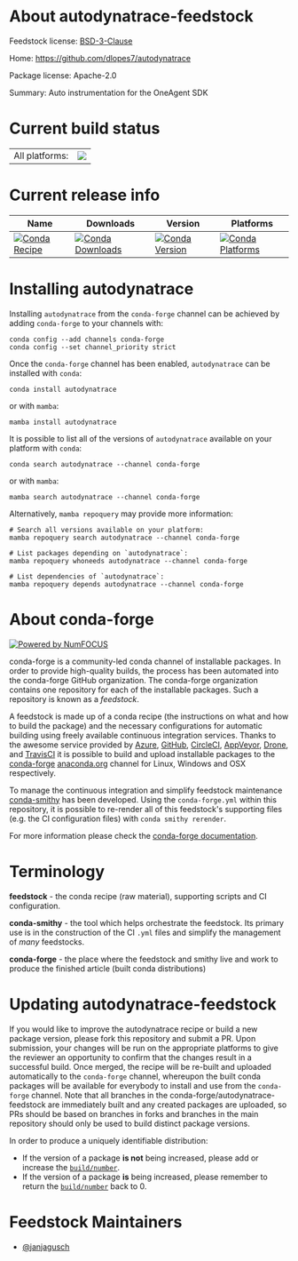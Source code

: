 About autodynatrace-feedstock
=============================

Feedstock license: [BSD-3-Clause](https://github.com/conda-forge/autodynatrace-feedstock/blob/main/LICENSE.txt)

Home: https://github.com/dlopes7/autodynatrace

Package license: Apache-2.0

Summary: Auto instrumentation for the OneAgent SDK

Current build status
====================


<table><tr><td>All platforms:</td>
    <td>
      <a href="https://dev.azure.com/conda-forge/feedstock-builds/_build/latest?definitionId=12927&branchName=main">
        <img src="https://dev.azure.com/conda-forge/feedstock-builds/_apis/build/status/autodynatrace-feedstock?branchName=main">
      </a>
    </td>
  </tr>
</table>

Current release info
====================

| Name | Downloads | Version | Platforms |
| --- | --- | --- | --- |
| [![Conda Recipe](https://img.shields.io/badge/recipe-autodynatrace-green.svg)](https://anaconda.org/conda-forge/autodynatrace) | [![Conda Downloads](https://img.shields.io/conda/dn/conda-forge/autodynatrace.svg)](https://anaconda.org/conda-forge/autodynatrace) | [![Conda Version](https://img.shields.io/conda/vn/conda-forge/autodynatrace.svg)](https://anaconda.org/conda-forge/autodynatrace) | [![Conda Platforms](https://img.shields.io/conda/pn/conda-forge/autodynatrace.svg)](https://anaconda.org/conda-forge/autodynatrace) |

Installing autodynatrace
========================

Installing `autodynatrace` from the `conda-forge` channel can be achieved by adding `conda-forge` to your channels with:

```
conda config --add channels conda-forge
conda config --set channel_priority strict
```

Once the `conda-forge` channel has been enabled, `autodynatrace` can be installed with `conda`:

```
conda install autodynatrace
```

or with `mamba`:

```
mamba install autodynatrace
```

It is possible to list all of the versions of `autodynatrace` available on your platform with `conda`:

```
conda search autodynatrace --channel conda-forge
```

or with `mamba`:

```
mamba search autodynatrace --channel conda-forge
```

Alternatively, `mamba repoquery` may provide more information:

```
# Search all versions available on your platform:
mamba repoquery search autodynatrace --channel conda-forge

# List packages depending on `autodynatrace`:
mamba repoquery whoneeds autodynatrace --channel conda-forge

# List dependencies of `autodynatrace`:
mamba repoquery depends autodynatrace --channel conda-forge
```


About conda-forge
=================

[![Powered by
NumFOCUS](https://img.shields.io/badge/powered%20by-NumFOCUS-orange.svg?style=flat&colorA=E1523D&colorB=007D8A)](https://numfocus.org)

conda-forge is a community-led conda channel of installable packages.
In order to provide high-quality builds, the process has been automated into the
conda-forge GitHub organization. The conda-forge organization contains one repository
for each of the installable packages. Such a repository is known as a *feedstock*.

A feedstock is made up of a conda recipe (the instructions on what and how to build
the package) and the necessary configurations for automatic building using freely
available continuous integration services. Thanks to the awesome service provided by
[Azure](https://azure.microsoft.com/en-us/services/devops/), [GitHub](https://github.com/),
[CircleCI](https://circleci.com/), [AppVeyor](https://www.appveyor.com/),
[Drone](https://cloud.drone.io/welcome), and [TravisCI](https://travis-ci.com/)
it is possible to build and upload installable packages to the
[conda-forge](https://anaconda.org/conda-forge) [anaconda.org](https://anaconda.org/)
channel for Linux, Windows and OSX respectively.

To manage the continuous integration and simplify feedstock maintenance
[conda-smithy](https://github.com/conda-forge/conda-smithy) has been developed.
Using the ``conda-forge.yml`` within this repository, it is possible to re-render all of
this feedstock's supporting files (e.g. the CI configuration files) with ``conda smithy rerender``.

For more information please check the [conda-forge documentation](https://conda-forge.org/docs/).

Terminology
===========

**feedstock** - the conda recipe (raw material), supporting scripts and CI configuration.

**conda-smithy** - the tool which helps orchestrate the feedstock.
                   Its primary use is in the construction of the CI ``.yml`` files
                   and simplify the management of *many* feedstocks.

**conda-forge** - the place where the feedstock and smithy live and work to
                  produce the finished article (built conda distributions)


Updating autodynatrace-feedstock
================================

If you would like to improve the autodynatrace recipe or build a new
package version, please fork this repository and submit a PR. Upon submission,
your changes will be run on the appropriate platforms to give the reviewer an
opportunity to confirm that the changes result in a successful build. Once
merged, the recipe will be re-built and uploaded automatically to the
`conda-forge` channel, whereupon the built conda packages will be available for
everybody to install and use from the `conda-forge` channel.
Note that all branches in the conda-forge/autodynatrace-feedstock are
immediately built and any created packages are uploaded, so PRs should be based
on branches in forks and branches in the main repository should only be used to
build distinct package versions.

In order to produce a uniquely identifiable distribution:
 * If the version of a package **is not** being increased, please add or increase
   the [``build/number``](https://docs.conda.io/projects/conda-build/en/latest/resources/define-metadata.html#build-number-and-string).
 * If the version of a package **is** being increased, please remember to return
   the [``build/number``](https://docs.conda.io/projects/conda-build/en/latest/resources/define-metadata.html#build-number-and-string)
   back to 0.

Feedstock Maintainers
=====================

* [@janjagusch](https://github.com/janjagusch/)

